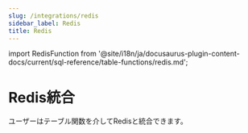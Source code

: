 ```yaml
---
slug: /integrations/redis
sidebar_label: Redis
title: Redis
---
```


import RedisFunction from '@site/i18n/ja/docusaurus-plugin-content-docs/current/sql-reference/table-functions/redis.md';

# Redis統合

ユーザーはテーブル関数を介してRedisと統合できます。 

<RedisFunction/>

